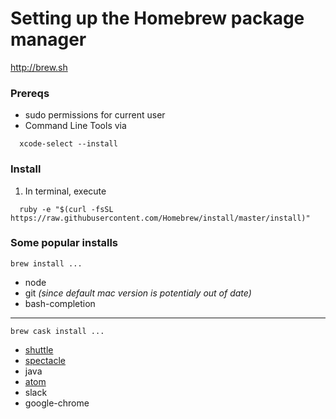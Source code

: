 # Setting up the Homebrew package manager

http://brew.sh

### Prereqs

- sudo permissions for current user
- Command Line Tools via  
```
  xcode-select --install
```

### Install

1. In terminal, execute  
```
  ruby -e "$(curl -fsSL https://raw.githubusercontent.com/Homebrew/install/master/install)"
```

### Some popular installs

`brew install ...`

- node
- git _(since default mac version is potentialy out of date)_
- bash-completion

----

`brew cask install ...`

- [shuttle](http://fitztrev.github.io/shuttle/)
- [spectacle](https://www.spectacleapp.com/)
- java
- [atom](https://atom.io/)
- slack
- google-chrome
